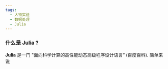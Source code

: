 ```yaml
---
tags:
  - 大物实验
  - 数据处理
  - Julia
---
```

### 什么是 Julia ?

**Julia**  是一门 "面向科学计算的高性能动态高级程序设计语言“ (百度百科). 简单来说